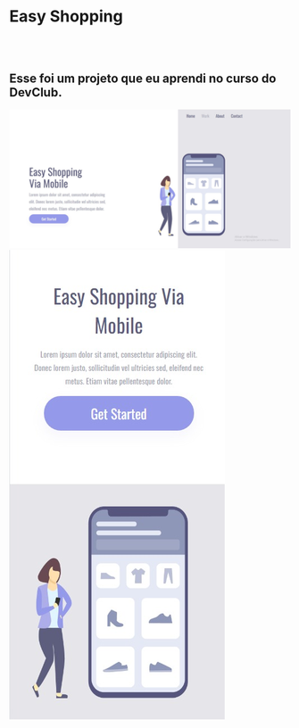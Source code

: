 <h1>Easy Shopping</h1>
<br>
<br>
<h2>Esse foi um projeto que eu aprendi no curso do DevClub.</h2>
<div>
<img src="https://raw.githubusercontent.com/gpimenta07/easy-shopping/refs/heads/main/Imagem%20PC.jfif" />
<img src="https://raw.githubusercontent.com/gpimenta07/easy-shopping/refs/heads/main/Imagem%20CLLLR.jfif" />
</div>
